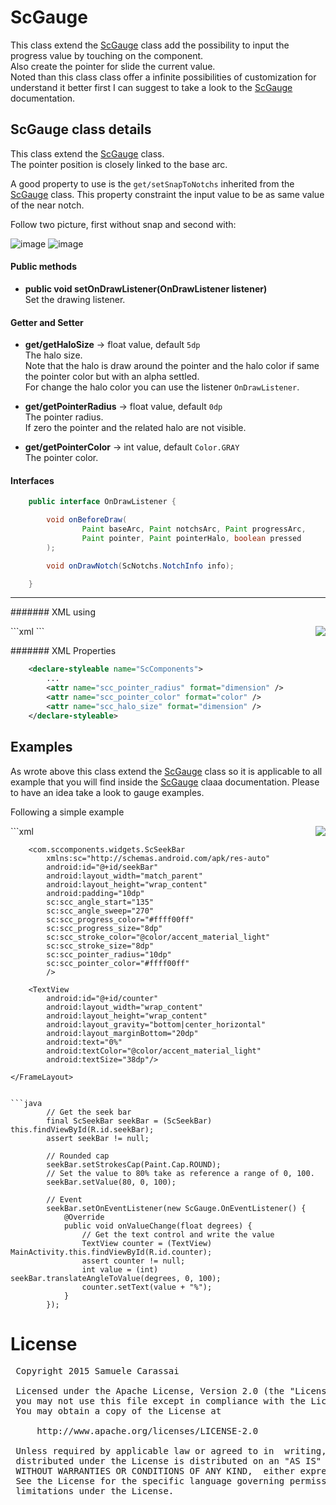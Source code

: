 # ScGauge
This class extend the [ScGauge](ScGauge.md) class add the possibility to input the progress value by touching on the component.<br />
Also create the pointer for slide the current value.<br />
Noted than this class class offer a infinite possibilities of customization for understand it better first I can suggest to take a look to the [ScGauge](ScGauge.md) documentation.


## ScGauge class details
This class extend the [ScGauge](ScGauge.md) class.<br />
The pointer position is closely linked to the base arc.<br />
 
A good property to use is the <code>get/setSnapToNotchs</code> inherited from the [ScGauge](ScGauge.md) class.
This property constraint the input value to be as same value of the near notch.<br />

Follow two picture, first without snap and second with:
 
![image](https://github.com/Paroca72/sc-widgets/blob/master/raw/scseekbar/1.jpg)
![image](https://github.com/Paroca72/sc-widgets/blob/master/raw/scseekbar/2.jpg)


#### Public methods

- **public void setOnDrawListener(OnDrawListener listener)**<br />
Set the drawing listener.


#### Getter and Setter

- **get/getHaloSize**  -> float value, default <code>5dp</code><br />
The halo size.<br />
Note that the halo is draw around the pointer and the halo color if same the pointer color but with an alpha settled.<br />
For change the halo color you can use the listener <code>OnDrawListener</code>. 

- **get/getPointerRadius**  -> float value, default <code>0dp</code><br />
The pointer radius.<br />
If zero the pointer and the related halo are not visible.

- **get/getPointerColor**  -> int value, default <code>Color.GRAY</code><br />
The pointer color.


#### Interfaces

```java
    public interface OnDrawListener {

        void onBeforeDraw(
                Paint baseArc, Paint notchsArc, Paint progressArc,
                Paint pointer, Paint pointerHalo, boolean pressed
        );

        void onDrawNotch(ScNotchs.NotchInfo info);

    }
```


---
####### XML using

<img align="right" src="https://github.com/Paroca72/sc-widgets/blob/master/raw/scseekbar/3.jpg"> 
```xml
        <com.sccomponents.widgets.ScSeekBar
            android:id="@+id/seekBar"
            xmlns:sc="http://schemas.android.com/apk/res-auto"
            android:layout_width="200dp"
            android:layout_height="wrap_content"
            android:padding="10dp"
            sc:scc_value="90"
            sc:scc_pointer_radius="10dp" />
```

####### XML Properties
```xml
    <declare-styleable name="ScComponents">
        ...
        <attr name="scc_pointer_radius" format="dimension" />
        <attr name="scc_pointer_color" format="color" />
        <attr name="scc_halo_size" format="dimension" />
    </declare-styleable>
```


## Examples

As wrote above this class extend the [ScGauge](ScGauge.md) class so it is applicable to all example that you will find inside the [ScGauge](ScGauge.md) claaa documentation.
Please to have an idea take a look to gauge examples.<br />

Following a simple example

<img align="right" src="https://github.com/Paroca72/sc-widgets/blob/master/raw/scseekbar/4.jpg"> 
```xml
    <FrameLayout
        android:layout_width="200dp"
        android:layout_height="200dp"
        android:background="#f5f5f5">

        <com.sccomponents.widgets.ScSeekBar
            xmlns:sc="http://schemas.android.com/apk/res-auto"
            android:id="@+id/seekBar"
            android:layout_width="match_parent"
            android:layout_height="wrap_content"
            android:padding="10dp"
            sc:scc_angle_start="135"
            sc:scc_angle_sweep="270"
            sc:scc_progress_color="#ffff00ff"
            sc:scc_progress_size="8dp"
            sc:scc_stroke_color="@color/accent_material_light"
            sc:scc_stroke_size="8dp"
            sc:scc_pointer_radius="10dp"
            sc:scc_pointer_color="#ffff00ff"
            />

        <TextView
            android:id="@+id/counter"
            android:layout_width="wrap_content"
            android:layout_height="wrap_content"
            android:layout_gravity="bottom|center_horizontal"
            android:layout_marginBottom="20dp"
            android:text="0%"
            android:textColor="@color/accent_material_light"
            android:textSize="38dp"/>

    </FrameLayout>
```

```java
        // Get the seek bar
        final ScSeekBar seekBar = (ScSeekBar) this.findViewById(R.id.seekBar);
        assert seekBar != null;

        // Rounded cap
        seekBar.setStrokesCap(Paint.Cap.ROUND);
        // Set the value to 80% take as reference a range of 0, 100.
        seekBar.setValue(80, 0, 100);

        // Event
        seekBar.setOnEventListener(new ScGauge.OnEventListener() {
            @Override
            public void onValueChange(float degrees) {
                // Get the text control and write the value
                TextView counter = (TextView) MainActivity.this.findViewById(R.id.counter);
                assert counter != null;
                int value = (int) seekBar.translateAngleToValue(degrees, 0, 100);
                counter.setText(value + "%");
            }
        });
```


# License
<pre>
 Copyright 2015 Samuele Carassai

 Licensed under the Apache License, Version 2.0 (the "License");
 you may not use this file except in compliance with the License.
 You may obtain a copy of the License at

     http://www.apache.org/licenses/LICENSE-2.0

 Unless required by applicable law or agreed to in  writing, software
 distributed under the License is distributed on an "AS IS" BASIS,
 WITHOUT WARRANTIES OR CONDITIONS OF ANY KIND,  either express or implied.
 See the License for the specific language governing permissions and
 limitations under the License.
</pre>